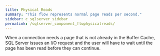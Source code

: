 ```yaml
---
title: Physical Reads
summary: "This flow represents normal page reads per second."
sidebar: c_sqlserver_sidebar
permalink: /sqlserver_component_flwphysicalreads/
---
```



When a connection needs a page that is not already in the Buffer Cache, SQL Server issues an I/O request and the user will have to wait until the page has been read before they can continue.
